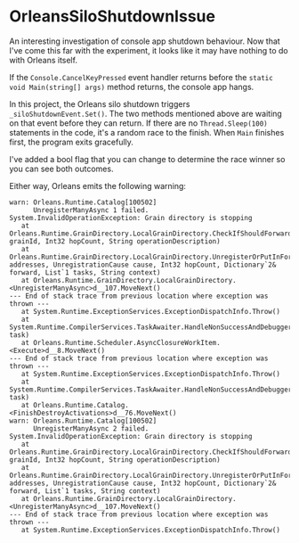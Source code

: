 # OrleansSiloShutdownIssue

An interesting investigation of console app shutdown behaviour. Now that I've come this far with the experiment, it looks like it may have nothing to do with Orleans itself. 

If the `Console.CancelKeyPressed` event handler returns before the `static void Main(string[] args)` method returns, the console app hangs.

In this project, the Orleans silo shutdown triggers `_siloShutdownEvent.Set()`. The two methods mentioned above are waiting on that event before they can return. If there are no `Thread.Sleep(100)` statements in the code, it's a random race to the finish. When `Main` finishes first, the program exits gracefully.

I've added a bool flag that you can change to determine the race winner so you can see both outcomes. 

Either way, Orleans emits the following warning: 

```
warn: Orleans.Runtime.Catalog[100502]
      UnregisterManyAsync 1 failed.
System.InvalidOperationException: Grain directory is stopping
   at Orleans.Runtime.GrainDirectory.LocalGrainDirectory.CheckIfShouldForward(GrainId grainId, Int32 hopCount, String operationDescription)
   at Orleans.Runtime.GrainDirectory.LocalGrainDirectory.UnregisterOrPutInForwardList(IEnumerable`1 addresses, UnregistrationCause cause, Int32 hopCount, Dictionary`2& forward, List`1 tasks, String context)
   at Orleans.Runtime.GrainDirectory.LocalGrainDirectory.<UnregisterManyAsync>d__107.MoveNext()
--- End of stack trace from previous location where exception was thrown ---
   at System.Runtime.ExceptionServices.ExceptionDispatchInfo.Throw()
   at System.Runtime.CompilerServices.TaskAwaiter.HandleNonSuccessAndDebuggerNotification(Task task)
   at Orleans.Runtime.Scheduler.AsyncClosureWorkItem.<Execute>d__8.MoveNext()
--- End of stack trace from previous location where exception was thrown ---
   at System.Runtime.ExceptionServices.ExceptionDispatchInfo.Throw()
   at System.Runtime.CompilerServices.TaskAwaiter.HandleNonSuccessAndDebuggerNotification(Task task)
   at Orleans.Runtime.Catalog.<FinishDestroyActivations>d__76.MoveNext()
warn: Orleans.Runtime.Catalog[100502]
      UnregisterManyAsync 2 failed.
System.InvalidOperationException: Grain directory is stopping
   at Orleans.Runtime.GrainDirectory.LocalGrainDirectory.CheckIfShouldForward(GrainId grainId, Int32 hopCount, String operationDescription)
   at Orleans.Runtime.GrainDirectory.LocalGrainDirectory.UnregisterOrPutInForwardList(IEnumerable`1 addresses, UnregistrationCause cause, Int32 hopCount, Dictionary`2& forward, List`1 tasks, String context)
   at Orleans.Runtime.GrainDirectory.LocalGrainDirectory.<UnregisterManyAsync>d__107.MoveNext()
--- End of stack trace from previous location where exception was thrown ---
   at System.Runtime.ExceptionServices.ExceptionDispatchInfo.Throw()
```
